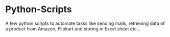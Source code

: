 # Python-Scripts
A few python scripts to automate tasks like sending mails, retrieving data of a product from Amazon, Flipkart and storing in Excel sheet etc...
